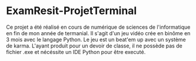 # ExamResit-ProjetTerminal
Ce projet a été réalisé en cours de numérique de sciences de l'informatique en fin de mon année de termanial.
Il s'agit d'un jeu vidéo crée en binôme en 3 mois avec le langage Python.
Le jeu est un beat'em up avec un système de karma.
L'ayant produit pour un devoir de classe, il ne possède pas de fichier .exe et nécéssite un IDE Python pour être executé.
